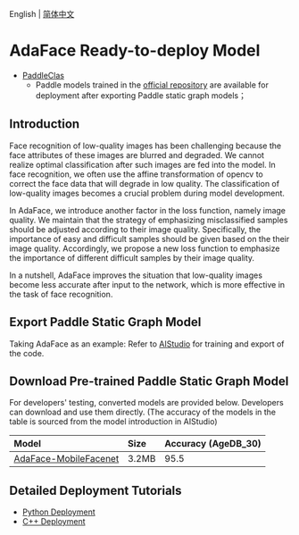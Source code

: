 English | [简体中文](README_CN.md)
# AdaFace Ready-to-deploy Model

- [PaddleClas](https://github.com/PaddlePaddle/PaddleClas/)
  - Paddle models trained in the [official repository](https://github.com/PaddlePaddle/PaddleClas/) are available for deployment after exporting Paddle static graph models；

## Introduction
Face recognition of low-quality images has been challenging because the face attributes of these images are blurred and degraded. We cannot realize optimal classification after such images are fed into the model. 
In face recognition, we often use the affine transformation of opencv to correct the face data that will degrade in low quality. The classification of low-quality images becomes a crucial problem during model development.

In AdaFace, we introduce another factor in the loss function, namely image quality. We maintain that the strategy of emphasizing misclassified samples should be adjusted according to their image quality. 
Specifically, the importance of easy and difficult samples should be given based on the their image quality. Accordingly, we propose a new loss function to emphasize the importance of different difficult samples by their image quality.

In a nutshell, AdaFace improves the situation that low-quality images become less accurate after input to the network, which is more effective in the task of face recognition.

## Export Paddle Static Graph Model
Taking AdaFace as an example:
Refer to [AIStudio](https://aistudio.baidu.com/aistudio/projectdetail/4479879?contributionType=1) for training and export of the code.


## Download Pre-trained Paddle Static Graph Model

For developers' testing, converted models are provided below. Developers can download and use them directly. (The accuracy of the models in the table is sourced from the model introduction in AIStudio)

| Model                                                                                            | Size    | Accuracy (AgeDB_30) |
|:----------------------------------------------------------------------------------------------|:------|:--------------|
| [AdaFace-MobileFacenet](https://bj.bcebos.com/paddlehub/fastdeploy/mobilefacenet_adaface.tgz) | 3.2MB | 95.5          |

## Detailed Deployment Tutorials

- [Python Deployment](python)
- [C++ Deployment](cpp)

